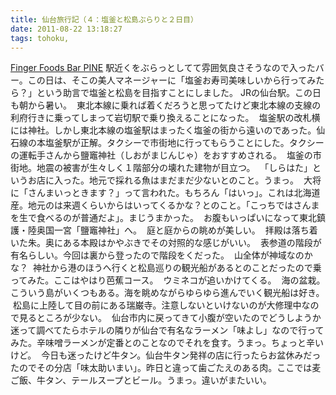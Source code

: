 ```yaml
---
title: 仙台旅行記（４：塩釜と松島ぶらりと２日目）
date: 2011-08-22 13:18:27
tags: tohoku, 
---
```

<a href="http://r.gnavi.co.jp/t345600/" title="Finger Foods Bar PINE" target="_blank">Finger Foods Bar PINE</a>
駅近くをぶらっとしてて雰囲気良さそうなので入ったバー。この日は、そこの美人マネージャーに「塩釜お寿司美味しいから行ってみたら？」という助言で塩釜と松島を目指すことにしました。
JRの仙台駅。この日も朝から暑い。
<img src="http://farm7.static.flickr.com/6076/6068994378_7ffa8ddc34.jpg" alt="" />
東北本線に乗れば着くだろうと思ってたけど東北本線の支線の利府行きに乗ってしまって岩切駅で乗り換えることになった。
<img src="http://farm7.static.flickr.com/6204/6068453541_260736f086.jpg" alt="" />
塩釜駅の改札横には神社。しかし東北本線の塩釜駅はまったく塩釜の街から遠いのであった。仙石線の本塩釜駅が正解。タクシーで市街地に行ってもらうことにした。タクシーの運転手さんから鹽竈神社（しおがまじんじゃ）をおすすめされる。
<img src="http://farm7.static.flickr.com/6194/6068455805_79e20c8214.jpg" alt="" />
塩釜の市街地。地震の被害が生々しく１階部分の壊れた建物が目立つ。
<img src="http://farm7.static.flickr.com/6188/6069004166_7552429c09.jpg" alt="" />
「しらはた」というお店に入った。地元で採れる魚はまだまだ少ないとのこと。うまっ。
<img src="http://farm7.static.flickr.com/6198/6069005568_01b6742b7a.jpg" alt="" />
大将に「さんまいっときます？」って言われた。もちろん「はいっ」。これは北海道産。地元のは来週くらいからはいってくるかな？とのこと。「こっちではさんまを生で食べるのが普通だよ」。まじうまかった。
<img src="http://farm7.static.flickr.com/6188/6068459593_a1777e48a3.jpg" alt="" />
お腹もいっぱいになって東北鎮護・陸奥国一宮「鹽竈神社」へ。
<img src="http://farm7.static.flickr.com/6077/6069008600_4b9d92dbbb.jpg" alt="" />
庭と庭からの眺めが美しい。
<img src="http://farm7.static.flickr.com/6086/6069108028_abe03b2f2a.jpg" alt="" />
拝殿は落ち着いた朱。奥にある本殿はかやぶきでその対照的な感じがいい。
<img src="http://farm7.static.flickr.com/6065/6068563361_06d1b06d97.jpg" alt="" />
表参道の階段が有名らしい。今回は裏から登ったので階段をくだった。
<img src="http://farm7.static.flickr.com/6191/6069133182_7986942f91.jpg" alt="" />
山全体が神域なのかな？
<img src="http://farm7.static.flickr.com/6078/6068606769_15baaff3e5.jpg" alt="" />
神社から港のほうへ行くと松島巡りの観光船があるとのことだったので乗ってみた。ここはやはり芭蕉コース。
<img src="http://farm7.static.flickr.com/6192/6068608961_ecf2f990b8.jpg" alt="" />
ウミネコが追いかけてくる。
<img src="http://farm7.static.flickr.com/6061/6069157556_cf91d75a7e.jpg" alt="" />
海の盆栽。こういう島がいくつもある。海を眺めながらゆらゆら進んでいく観光船は好き。
<img src="http://farm7.static.flickr.com/6066/6068804395_5183d99be8.jpg" alt="" />
松島に上陸して目の前にある瑞巌寺。注意しないといけないのが大修理中なので見るところが少ない。
<img src="http://farm7.static.flickr.com/6066/6069353590_03eaf2874c.jpg" alt="" />
仙台市内に戻ってきて小腹が空いたのでどうしようか迷って調べてたらホテルの隣りが仙台で有名なラーメン「味よし」なので行ってみた。辛味噌ラーメンが定番とのことなのでそれを食す。うまっ。ちょっと辛いけど。
<img src="http://farm7.static.flickr.com/6084/6069504804_ecef6f66a7.jpg" alt="" />
今日も迷ったけど牛タン。仙台牛タン発祥の店に行ったらお盆休みだったのでその分店「味太助いまい」。昨日と違って歯ごたえのある肉。ここでは麦ご飯、牛タン、テールスープとビール。うまっ。違いがまたいい。
<img src="http://farm7.static.flickr.com/6082/6068811073_7e96f5f232.jpg" alt="" />